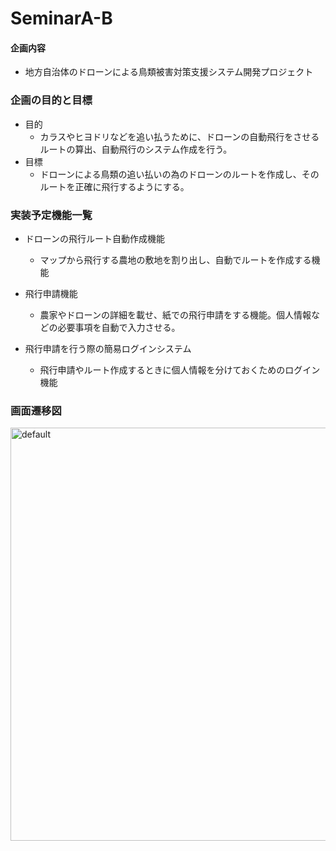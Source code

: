# SeminarA-B  

#### 企画内容  
- 地方自治体のドローンによる鳥類被害対策支援システム開発プロジェクト  

### 企画の目的と目標  
- 目的  
	- カラスやヒヨドリなどを追い払うために、ドローンの自動飛行をさせるルートの算出、自動飛行のシステム作成を行う。  
- 目標  
	- ドローンによる鳥類の追い払いの為のドローンのルートを作成し、そのルートを正確に飛行するようにする。  

### 実装予定機能一覧  
- ドローンの飛行ルート自動作成機能  
	- マップから飛行する農地の敷地を割り出し、自動でルートを作成する機能  

- 飛行申請機能  
	- 農家やドローンの詳細を載せ、紙での飛行申請をする機能。個人情報などの必要事項を自動で入力させる。  
	
- 飛行申請を行う際の簡易ログインシステム  
	- 飛行申請やルート作成するときに個人情報を分けておくためのログイン機能  

### 画面遷移図  
<img width="661" alt="default" src="https://user-images.githubusercontent.com/23439178/43901811-5fa7e7f8-9c23-11e8-9616-b426efbc5e8f.png">  
  
  
